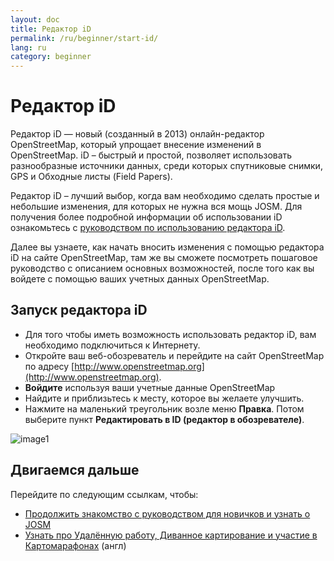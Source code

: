 ```yaml
---
layout: doc
title: Редактор iD
permalink: /ru/beginner/start-id/
lang: ru
category: beginner
---
```


Редактор iD
===========
Редактор iD — новый (созданный в 2013) онлайн-редактор OpenStreetMap, который
упрощает внесение изменений в OpenStreetMap. iD – быстрый и простой, позволяет
использовать разнообразные источники данных, среди которых спутниковые снимки,
GPS и Обходные листы (Field Papers).

Редактор iD – лучший выбор, когда вам необходимо сделать простые и небольшие
изменения, для которых не нужна вся мощь JOSM. Для получения более подробной
информации об использовании iD ознакомьтесь с [руководством по использованию
редактора iD](/en/editing/id-editor/).

Далее вы узнаете, как начать вносить изменения с помощью редактора iD на сайте
OpenStreetMap, там же вы сможете посмотреть пошаговое руководство с описанием
основных возможностей, после того как вы войдете с помощью ваших учетных
данных OpenStreetMap.

Запуск редактора iD
-------------------
-	Для того чтобы иметь возможность использовать редактор iD, вам необходимо
  подключиться к Интернету.
-	Откройте ваш веб-обозреватель и перейдите на сайт OpenStreetMap по адресу  [http://www.openstreetmap.org](http://www.openstreetmap.org).
-	**Войдите** используя ваши учетные данные OpenStreetMap
-	Найдите и приблизьтесь к месту, которое вы желаете улучшить.
-	Нажмите на маленький треугольник возле меню **Правка**. Потом выберите пункт
  **Редактировать в ID (редактор в обозревателе)**.

![image1][]


Двигаемся дальше
----------------

Перейдите по следующим ссылкам, чтобы:

*  [Продолжить знакомство с руководством для новичков и узнать о  JOSM](/ru/beginner/start-josm/)  
*  [Узнать про Удалённую работу, Диванное картирование и участие в Картомарафонах](/en/coordination/remote/) (англ)

[image1]: {{site.baseurl}}/images/en/editing/id-editor/image1.png
